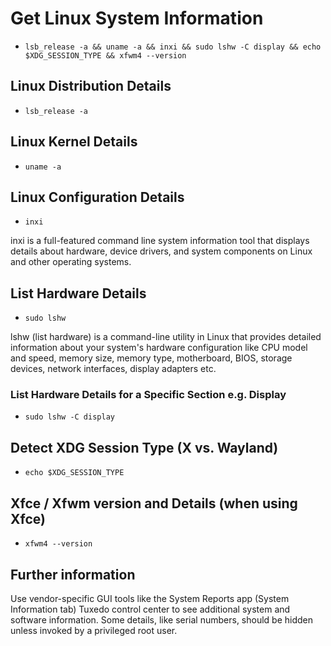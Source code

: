 # Get Linux System Information

- `lsb_release -a && uname -a && inxi && sudo lshw -C display && echo $XDG_SESSION_TYPE && xfwm4 --version`

## Linux Distribution Details

- `lsb_release -a`

## Linux Kernel Details

- `uname -a`

## Linux Configuration Details 

- `inxi`

inxi is a full-featured command line system information tool that displays details about hardware, device drivers, and system components on Linux and other operating systems.

## List Hardware Details

- `sudo lshw`
 
lshw (list hardware) is a command-line utility in Linux that provides detailed information about your system's hardware configuration like CPU model and speed, memory size, memory type, motherboard, BIOS, storage devices, network interfaces, display adapters etc.

### List Hardware Details for a Specific Section e.g. Display

- `sudo lshw -C display`

## Detect XDG Session Type (X vs. Wayland)

- `echo $XDG_SESSION_TYPE`

## Xfce / Xfwm version and Details (when using Xfce)

- `xfwm4 --version`

## Further information

Use vendor-specific GUI tools like the System Reports app (System Information tab) Tuxedo control center to see additional system and software information. Some details, like serial numbers, should be hidden unless invoked by a privileged root user.